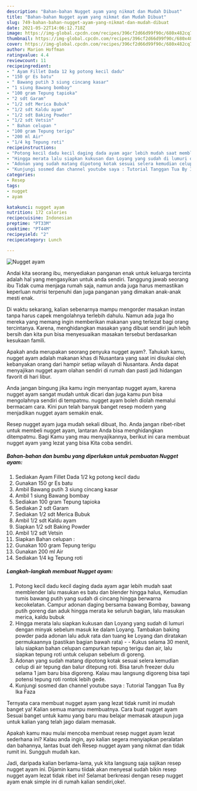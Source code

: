 ```yaml
---
description: "Bahan-bahan Nugget ayam yang nikmat dan Mudah Dibuat"
title: "Bahan-bahan Nugget ayam yang nikmat dan Mudah Dibuat"
slug: 749-bahan-bahan-nugget-ayam-yang-nikmat-dan-mudah-dibuat
date: 2021-05-22T14:06:12.718Z
image: https://img-global.cpcdn.com/recipes/396cf2d66d99f90c/680x482cq70/nugget-ayam-foto-resep-utama.jpg
thumbnail: https://img-global.cpcdn.com/recipes/396cf2d66d99f90c/680x482cq70/nugget-ayam-foto-resep-utama.jpg
cover: https://img-global.cpcdn.com/recipes/396cf2d66d99f90c/680x482cq70/nugget-ayam-foto-resep-utama.jpg
author: Marion Hoffman
ratingvalue: 4.4
reviewcount: 11
recipeingredient:
- " Ayam Fillet Dada 12 kg potong kecil dadu"
- "150 gr Es batu"
- " Bawang putih 3 siung cincang kasar"
- "1 siung Bawang bombay"
- "100 gram Tepung tapioka"
- "2 sdt Garam"
- "1/2 sdt Merica Bubuk"
- "1/2 sdt Kaldu ayam"
- "1/2 sdt Baking Powder"
- "1/2 sdt Vetsin"
- " Bahan celupan "
- "100 gram Tepung terigu"
- "200 ml Air"
- "1/4 kg Tepung roti"
recipeinstructions:
- "Potong kecil dadu kecil daging dada ayam agar lebih mudah saat memblender lalu masukan es batu dan blender hingga halus, Kemudian tumis bawang putih yang sudah di cincang hingga berwarna kecokelatan. Campur adonan daging bersama bawang Bombay, bawang putih goreng dan aduk hingga merata ke seluruh bagian, lalu masukan merica, kaldu bubuk"
- "Hingga merata lalu siapkan kukusan dan Loyang yang sudah di lumuri dengan minyak sebelum masuk ke dalam Loyang. Tambakan baking powder pada adonan lalu aduk rata dan tuang ke Loyang dan diratakan permukaannya (pastikan bagian bawah rata)   Kukus selama 30 menit, lalu siapkan bahan celupan campurkan tepung terigu dan air, lalu siapkan tepung roti untuk celupan sebelum di goreng."
- "Adonan yang sudah matang dipotong kotak sesuai selera kemudian celup di air tepung dan balur ditepung roti. Bisa taruh freezer dulu selama 1 jam baru bisa digoreng. Kalau mau langsung digoreng bisa tapi potensi tepung roti rontok lebih gede."
- "Kunjungi sosmed dan channel youtube saya : Tutorial Tanggan Tua By Ika Faza"
categories:
- Resep
tags:
- nugget
- ayam

katakunci: nugget ayam 
nutrition: 172 calories
recipecuisine: Indonesian
preptime: "PT33M"
cooktime: "PT44M"
recipeyield: "2"
recipecategory: Lunch

---
```



![Nugget ayam](https://img-global.cpcdn.com/recipes/396cf2d66d99f90c/680x482cq70/nugget-ayam-foto-resep-utama.jpg)

Andai kita seorang ibu, menyediakan panganan enak untuk keluarga tercinta adalah hal yang mengasyikan untuk anda sendiri. Tanggung jawab seorang ibu Tidak cuma menjaga rumah saja, namun anda juga harus memastikan keperluan nutrisi terpenuhi dan juga panganan yang dimakan anak-anak mesti enak.

Di waktu  sekarang, kalian sebenarnya mampu mengorder masakan instan tanpa harus capek mengolahnya terlebih dahulu. Namun ada juga lho mereka yang memang ingin memberikan makanan yang terlezat bagi orang tercintanya. Karena, menghidangkan masakan yang dibuat sendiri jauh lebih bersih dan kita pun bisa menyesuaikan masakan tersebut berdasarkan kesukaan famili. 



Apakah anda merupakan seorang penyuka nugget ayam?. Tahukah kamu, nugget ayam adalah makanan khas di Nusantara yang saat ini disukai oleh kebanyakan orang dari hampir setiap wilayah di Nusantara. Anda dapat menyajikan nugget ayam olahan sendiri di rumah dan pasti jadi hidangan favorit di hari libur.

Anda jangan bingung jika kamu ingin menyantap nugget ayam, karena nugget ayam sangat mudah untuk dicari dan juga kamu pun bisa mengolahnya sendiri di tempatmu. nugget ayam boleh diolah memalui bermacam cara. Kini pun telah banyak banget resep modern yang menjadikan nugget ayam semakin enak.

Resep nugget ayam juga mudah sekali dibuat, lho. Anda jangan ribet-ribet untuk membeli nugget ayam, lantaran Anda bisa menghidangkan ditempatmu. Bagi Kamu yang mau menyajikannya, berikut ini cara membuat nugget ayam yang lezat yang bisa Kita coba sendiri.

<!--inarticleads1-->

##### Bahan-bahan dan bumbu yang diperlukan untuk pembuatan Nugget ayam:

1. Sediakan  Ayam Fillet Dada 1/2 kg potong kecil dadu
1. Gunakan 150 gr Es batu
1. Ambil  Bawang putih 3 siung cincang kasar
1. Ambil 1 siung Bawang bombay
1. Sediakan 100 gram Tepung tapioka
1. Sediakan 2 sdt Garam
1. Sediakan 1/2 sdt Merica Bubuk
1. Ambil 1/2 sdt Kaldu ayam
1. Siapkan 1/2 sdt Baking Powder
1. Ambil 1/2 sdt Vetsin
1. Siapkan  Bahan celupan :
1. Gunakan 100 gram Tepung terigu
1. Gunakan 200 ml Air
1. Sediakan 1/4 kg Tepung roti




<!--inarticleads2-->

##### Langkah-langkah membuat Nugget ayam:

1. Potong kecil dadu kecil daging dada ayam agar lebih mudah saat memblender lalu masukan es batu dan blender hingga halus, Kemudian tumis bawang putih yang sudah di cincang hingga berwarna kecokelatan. Campur adonan daging bersama bawang Bombay, bawang putih goreng dan aduk hingga merata ke seluruh bagian, lalu masukan merica, kaldu bubuk
1. Hingga merata lalu siapkan kukusan dan Loyang yang sudah di lumuri dengan minyak sebelum masuk ke dalam Loyang. Tambakan baking powder pada adonan lalu aduk rata dan tuang ke Loyang dan diratakan permukaannya (pastikan bagian bawah rata)  -  - Kukus selama 30 menit, lalu siapkan bahan celupan campurkan tepung terigu dan air, lalu siapkan tepung roti untuk celupan sebelum di goreng.
1. Adonan yang sudah matang dipotong kotak sesuai selera kemudian celup di air tepung dan balur ditepung roti. Bisa taruh freezer dulu selama 1 jam baru bisa digoreng. Kalau mau langsung digoreng bisa tapi potensi tepung roti rontok lebih gede.
1. Kunjungi sosmed dan channel youtube saya : Tutorial Tanggan Tua By Ika Faza




Ternyata cara membuat nugget ayam yang lezat tidak rumit ini mudah banget ya! Kalian semua mampu membuatnya. Cara buat nugget ayam Sesuai banget untuk kamu yang baru mau belajar memasak ataupun juga untuk kalian yang telah jago dalam memasak.

Apakah kamu mau mulai mencoba membuat resep nugget ayam lezat sederhana ini? Kalau anda ingin, ayo kalian segera menyiapkan peralatan dan bahannya, lantas buat deh Resep nugget ayam yang nikmat dan tidak rumit ini. Sungguh mudah kan. 

Jadi, daripada kalian berlama-lama, yuk kita langsung saja sajikan resep nugget ayam ini. Dijamin kamu tiidak akan menyesal sudah bikin resep nugget ayam lezat tidak ribet ini! Selamat berkreasi dengan resep nugget ayam enak simple ini di rumah kalian sendiri,oke!.


